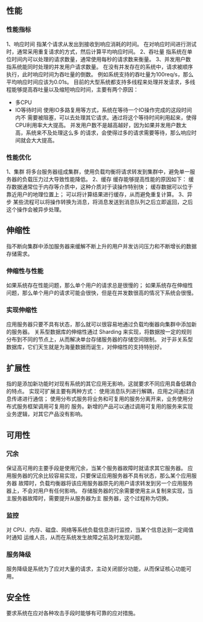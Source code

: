 ## 性能
   ### 性能指标
   1、响应时间
   指某个请求从发出到接收到响应消耗的时间。
   在对响应时间进行测试时，通常采用重复请求的方式，然后计算平均响应时间。
   2、吞吐量
   指系统在单位时间内可以处理的请求数量，通常使用每秒的请求数来衡量。
   3、并发用户数
   指系统能同时处理的并发用户请求数量。
   在没有并发存在的系统中，请求被顺序执行，此时响应时间为吞吐量的倒数。
   例如系统支持的吞吐量为100req/s，那么平均响应时间应该为0.01s。
   目前的大型系统都支持多线程来处理并发请求，多线程能够提高吞吐量以及缩短响应时间，主要有两个原因：
   * 多CPU
   * IO等待时间
   使用IO多路复用等方式，系统在等待一个IO操作完成的这段时间内不
   需要被阻塞，可以去处理其它请求。通过将这个等待时间利用起来，使得CPU利用率大大提高。
   并发用户数不是越高越好，因为如果并发用户数太高，系统来不及处理这么多
   的请求，会使得过多的请求需要等待，那么响应时间就会大大提高。
   
   ### 性能优化
   1、集群
   将多台服务器组成集群，使用负载均衡将请求转发到集群中，避免单一服务器的负载压力过大导致性能降低。
   2、缓存
   缓存能够提高性能的原因如下：
   缓存数据通常位于内存等介质中，这种介质对于读操作特别快；
   缓存数据可以位于靠近用户的地理位置上；
   可以将计算结果进行缓存，从而避免重复计算。
   3、异步
   某些流程可以将操作转换为消息，将消息发送到消息队列之后立即返回，之后这个操作会被异步处理。
   
## 伸缩性
指不断向集群中添加服务器来缓解不断上升的用户并发访问压力和不断增长的数据存储需求。

   ### 伸缩性与性能
   如果系统存在性能问题，那么单个用户的请求总是很慢的；
   如果系统存在伸缩性问题，那么单个用户的请求可能会很快，但是在并发数很高的情况下系统会很慢。

   ### 实现伸缩性
   应用服务器只要不具有状态，那么就可以很容易地通过负载均衡器向集群中添加新的服务器。
   关系型数据库的伸缩性通过 Sharding 来实现，将数据按一定的规则分布到不同的节点上，从而解决单台存储服务器的存储空间限制。
   对于非关系型数据库，它们天生就是为海量数据而诞生，对伸缩性的支持特别好。

## 扩展性
指的是添加新功能时对现有系统的其它应用无影响，这就要求不同应用具备低耦合的特点。
实现可扩展主要有两种方式：
使用消息队列进行解耦，应用之间通过消息传递进行通信；
使用分布式服务将业务和可复用的服务分离开来，业务使用分布式服务框架调用可复用的
服务。新增的产品可以通过调用可复用的服务来实现业务逻辑，对其它产品没有影响。

## 可用性

   ### 冗余
   保证高可用的主要手段是使用冗余，当某个服务器故障时就请求其它服务器。
   应用服务器的冗余比较容易实现，只要保证应用服务器不具有状态，那么某个应用服务器
   故障时，负载均衡器将该应用服务器原先的用户请求转发到另一个应用服务器上，不会对用户有任何影响。
   存储服务器的冗余需要使用主从复制来实现，当主服务器故障时，需要提升从服务器为主
   服务器，这个过程称为切换。
   
   ### 监控
   对 CPU、内存、磁盘、网络等系统负载信息进行监控，当某个信息达到一定阈值时通知
   运维人员，从而在系统发生故障之前及时发现问题。
   
   ### 服务降级
   服务降级是系统为了应对大量的请求，主动关闭部分功能，从而保证核心功能可用。
   
## 安全性
要求系统在应对各种攻击手段时能够有可靠的应对措施。